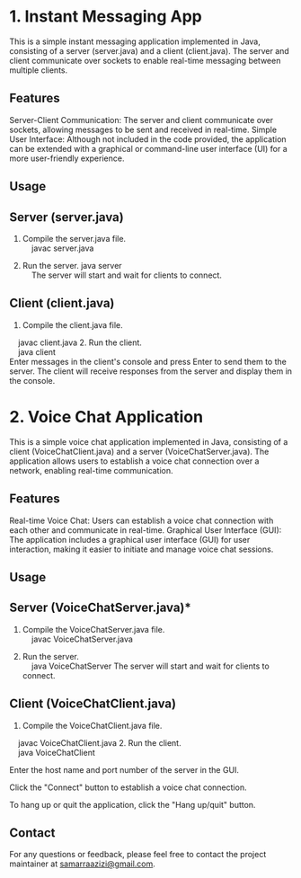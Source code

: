 # 1. Instant Messaging App

This is a simple instant messaging application implemented in Java, consisting of a server (server.java) and a client (client.java). The server and client communicate over sockets to enable real-time messaging between multiple clients.

## Features
Server-Client Communication: The server and client communicate over sockets, allowing messages to be sent and received in real-time.
Simple User Interface: Although not included in the code provided, the application can be extended with a graphical or command-line user interface (UI) for a more user-friendly experience.


## Usage<br>
## Server (server.java)
1. Compile the server.java file.<br>
&nbsp;&nbsp;&nbsp;&nbsp;javac server.java

2. Run the server.
java server<br>
&nbsp;&nbsp;&nbsp;&nbsp;The server will start and wait for clients to connect.

## Client (client.java)<br>
1. Compile the client.java file.<br>

&nbsp;&nbsp;&nbsp;&nbsp;javac client.java
2. Run the client.<br>
&nbsp;&nbsp;&nbsp;&nbsp;java client<br>
Enter messages in the client's console and press Enter to send them to the server. The client will receive responses from the server and display them in the console.


# 2. Voice Chat Application
This is a simple voice chat application implemented in Java, consisting of a client (VoiceChatClient.java) and a server (VoiceChatServer.java). The application allows users to establish a voice chat connection over a network, enabling real-time communication.

## Features
Real-time Voice Chat: Users can establish a voice chat connection with each other and communicate in real-time.
Graphical User Interface (GUI): The application includes a graphical user interface (GUI) for user interaction, making it easier to initiate and manage voice chat sessions.

## Usage<br>
## Server (VoiceChatServer.java)*

1. Compile the VoiceChatServer.java file.<br>
&nbsp;&nbsp;&nbsp;&nbsp;javac VoiceChatServer.java

2. Run the server.<br>
&nbsp;&nbsp;&nbsp;&nbsp;java VoiceChatServer
The server will start and wait for clients to connect.

## Client (VoiceChatClient.java)
1. Compile the VoiceChatClient.java file.<br>

&nbsp;&nbsp;&nbsp;&nbsp;javac VoiceChatClient.java
2. Run the client.<br>
&nbsp;&nbsp;&nbsp;&nbsp;java VoiceChatClient

Enter the host name and port number of the server in the GUI.

Click the "Connect" button to establish a voice chat connection.

To hang up or quit the application, click the "Hang up/quit" button.


## Contact
For any questions or feedback, please feel free to contact the project maintainer at samarraazizi@gmail.com.